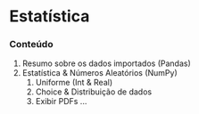 # Estatística



### Conteúdo

1. Resumo sobre os dados importados \(Pandas\)
2. Estatística & Números Aleatórios \(NumPy\)
   1. Uniforme \(Int & Real\)
   2. Choice & Distribuição de dados
   3. Exibir PDFs ...

